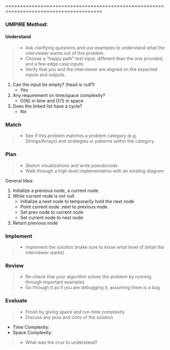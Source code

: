 =======================================================================================<br>
### UMPIRE Method:
#### Understand

> - Ask clarifying questions and use examples to understand what the interviewer wants out of this problem.
> - Choose a “happy path” test input, different than the one provided, and a few edge case inputs.
> - Verify that you and the interviewer are aligned on the expected inputs and outputs.

1. Can the input be empty? (head is null?)
    - Yes
2. Any requirement on time/space complexity?
    - O(N) in time and O(1) in space
3. Does the linked list have a cycle?
    - No

### Match
> - See if this problem matches a problem category (e.g. Strings/Arrays) and strategies or patterns within the category



### Plan
> - Sketch visualizations and write pseudocode
> - Walk through a high level implementation with an existing diagram

General Idea: 

1) Initialize a previous node, a current node.
2) While current node is not null
    - Initialize a next node to temporarily hold the next node
    - Point current node .next to previous node
    - Set prev node to current node
    - Set current node to next node
3) Return previous node


### Implement
> - Implement the solution (make sure to know what level of detail the interviewer wants)



### Review
> - Re-check that your algorithm solves the problem by running through important examples
> - Go through it as if you are debugging it, assuming there is a bug
### Evaluate
> - Finish by giving space and run-time complexity
> - Discuss any pros and cons of the solution


- Time Complexity: 
- Space Complexity: 

> - What was the crux to understand? 